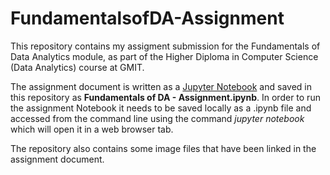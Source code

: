 # FundamentalsofDA-Assignment
This repository contains my assigment submission for the Fundamentals of Data Analytics module, as part of the Higher Diploma in Computer Science (Data Analytics) course at GMIT.  

The assignment document is written as a [Jupyter Notebook](http://jupyter.org/) and saved in this repository as **Fundamentals of DA - Assignment.ipynb**.  In order to run the assignment Notebook it needs to be saved locally as a .ipynb file and accessed from the command line using the command *jupyter notebook* which will open it in a web browser tab.

The repository also contains some image files that have been linked in the assignment document. 
